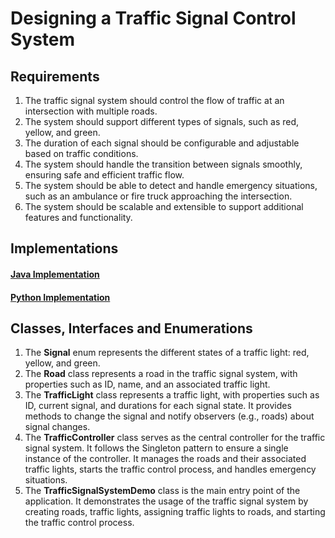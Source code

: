 # Designing a Traffic Signal Control System

## Requirements

1. The traffic signal system should control the flow of traffic at an intersection with multiple roads.
2. The system should support different types of signals, such as red, yellow, and green.
3. The duration of each signal should be configurable and adjustable based on traffic conditions.
4. The system should handle the transition between signals smoothly, ensuring safe and efficient traffic flow.
5. The system should be able to detect and handle emergency situations, such as an ambulance or fire truck approaching
   the intersection.
6. The system should be scalable and extensible to support additional features and functionality.

## Implementations

#### [Java Implementation](../solutions/java/src/trafficsignalsystem/)

#### [Python Implementation](../solutions/python/trafficsignalsystem/)

## Classes, Interfaces and Enumerations

1. The **Signal** enum represents the different states of a traffic light: red, yellow, and green.
2. The **Road** class represents a road in the traffic signal system, with properties such as ID, name, and an
   associated traffic light.
3. The **TrafficLight** class represents a traffic light, with properties such as ID, current signal, and durations for
   each signal state. It provides methods to change the signal and notify observers (e.g., roads) about signal changes.
4. The **TrafficController** class serves as the central controller for the traffic signal system. It follows the
   Singleton pattern to ensure a single instance of the controller. It manages the roads and their associated traffic
   lights, starts the traffic control process, and handles emergency situations.
5. The **TrafficSignalSystemDemo** class is the main entry point of the application. It demonstrates the usage of the
   traffic signal system by creating roads, traffic lights, assigning traffic lights to roads, and starting the traffic
   control process.